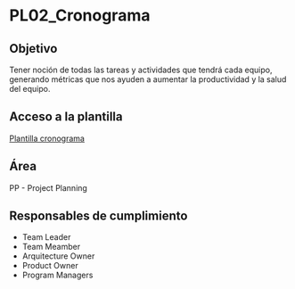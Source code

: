 # PL02_Cronograma

## Objetivo

Tener noción de todas las tareas y actividades que tendrá cada equipo, generando métricas que nos ayuden a aumentar la productividad y la salud del equipo. 

## Acceso a la plantilla 
[Plantilla cronograma](https://docs.google.com/spreadsheets/d/1gGSpajbTHMK_NY_wzCG-O3vpybDRFGiTqyxSykvwWnU/edit?usp=sharing)

## Área
PP - Project Planning 

## Responsables de cumplimiento
* Team Leader
* Team Meamber
* Arquitecture Owner
* Product Owner
* Program Managers
